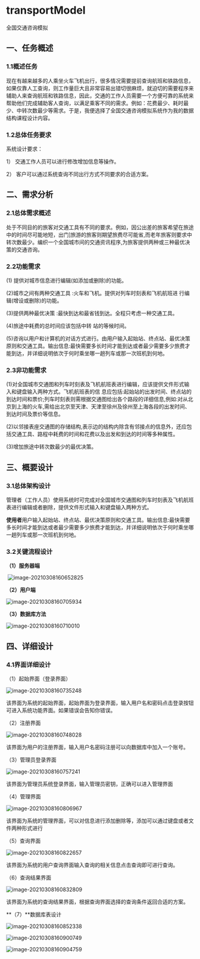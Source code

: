 # transportModel

 

全国交通咨询模拟



## 一、任务概述

### 1.1概述任务

现在有越来越多的人乘坐火车飞机出行，很多情况需要提前查询航班和铁路信息，如果仅靠人工查询，则工作量巨大且非常容易出错切很麻烦，就迫切的需要程序来辅助人来查询航班和铁路信息，因此，交通的工作人员需要一个方便可靠的系统来帮助他们完成辅助客人查询，以满足乘客不同的需求。例如：花费最少、耗时最少、中转次数最少等需求。于是，我便选择了全国交通咨询模拟系统作为我的数据结构课程设计内容。

### 1.2总体任务要求

系统设计要求：

1） 交通工作人员可以进行修改增加信息等操作。

2） 客户可以通过系统查询不同出行方式不同要求的合适方案。



## **二、需求分析**   

### 2.1总体需求概述

处于不同目的的旅客对交通工具有不同的要求。例如，因公出差的旅客希望在旅途中的时间尽可能地短，出门]旅游的旅客则期望旅费尽可能省,而老年旅客则要求中转次数最少。编织一个全国城市间的交通资讯程序,为旅客提供两种或三种最优决策的交通咨询。

### 2.2功能需求

(1) 提供对城市信息进行编辑(如添加或删除)的功能。

(2)城市之间有两种交通工具 :火车和飞机。提供对列车时刻表和飞机航班进 行编辑(增设或删除)的功能。

(3)提供两种最优决策 :最快到达和最省钱到达。全程只考虑一种交通工具。

(4)旅途中耗费的总时间应该包括中转 站的等候时间。

(5)咨询以用户和计算机的对话方式进行。由用户输入起始站、终点站、最优决策原则和交通工具。输出信息:最快需要多长时间才能到达或者最少需要多少旅费才能到达，并详细说明依次于何时乘坐哪一趟列车或那一次班机到何地。

### 2.3非功能需求

(1)对全国城市交通图和列车时刻表及飞机航班表进行编辑，应该提供文件形式输入和键盘输入两种方式。飞机航班表的信 息应包括:起始站的出发时间、终点站的到达时间和票价;列车时刻表则需根据交通图给出各个路段的详细信息,例如:对从北京到上海的火车,需给出北京至天津、天津至徐州及徐州至上海各段的出发时间、到达时间及票价等信息。

(2)以邻接表座交通图的存储结构,表示边的结构内除含有邻接点的信息外，还应包括交通工具、路程中耗费的时间和花费以及出发和到达的时间等多种属性。

(3)增加旅途中转次数最少的最优决策。

## 三、概要设计

### 3.1总体架构设计

管理者（工作人员）使用系统时可完成对全国城市交通图和列车时刻表及飞机航班表进行编辑或者删除，提供文件形式输入和键盘输入两种方式。

**使用者**用户输入起始站、终点站、最优决策原则和交通工具。输出信息:最快需要多长时间才能到达或者最少需要多少旅费才能到达，并详细说明依次于何时乘坐哪一趟列车或那一次班机到何地。

### 3.2关键流程设计

 

**（1）服务器端**

​                              ![image-20210308160652825](C:\Users\admin\AppData\Roaming\Typora\typora-user-images\image-20210308160652825.png)

 

**（2）用户端**

 ![image-20210308160705934](C:\Users\admin\AppData\Roaming\Typora\typora-user-images\image-20210308160705934.png)

**（3）数据库方法**

 ![image-20210308160710010](C:\Users\admin\AppData\Roaming\Typora\typora-user-images\image-20210308160710010.png)

 

## 四、详细设计

### 4.1界面详细设计

（1）起始界面（登录界面）

 ![image-20210308160735248](C:\Users\admin\AppData\Roaming\Typora\typora-user-images\image-20210308160735248.png)

该界面为系统的起始界面，起始界面为登录界面，输入用户名和密码点击登录按钮可进入系统功能界面。如果错误会告知你错误。

（2）注册界面

 ![image-20210308160748028](C:\Users\admin\AppData\Roaming\Typora\typora-user-images\image-20210308160748028.png)

该界面为用户的注册界面，输入用户名密码注册可以向数据库中加入一个账号。

（3）管理员登录界面

 ![image-20210308160757241](C:\Users\admin\AppData\Roaming\Typora\typora-user-images\image-20210308160757241.png)

该界面为管理员系统登录界面，输入管理员密钥，正确可以进入管理界面

（4）管理界面

 ![image-20210308160806967](C:\Users\admin\AppData\Roaming\Typora\typora-user-images\image-20210308160806967.png)

该界面为系统的管理界面，可以对信息进行添加删除等，添加可以通过键盘或者文件两种形式进行

 

（5）查询界面

 ![image-20210308160822657](C:\Users\admin\AppData\Roaming\Typora\typora-user-images\image-20210308160822657.png)

该界面为系统的用户查询界面输入查询的相关信息点击查询即可进行查询。

（6）查询结果界面

 ![image-20210308160832809](C:\Users\admin\AppData\Roaming\Typora\typora-user-images\image-20210308160832809.png)

该界面为系统的查询结果界面，根据查询界面选择的查询条件返回合适的方案。

**（7）**数据库表设计

   ![image-20210308160852338](C:\Users\admin\AppData\Roaming\Typora\typora-user-images\image-20210308160852338.png)

 ![image-20210308160900749](C:\Users\admin\AppData\Roaming\Typora\typora-user-images\image-20210308160900749.png)

 ![image-20210308160904759](C:\Users\admin\AppData\Roaming\Typora\typora-user-images\image-20210308160904759.png)



